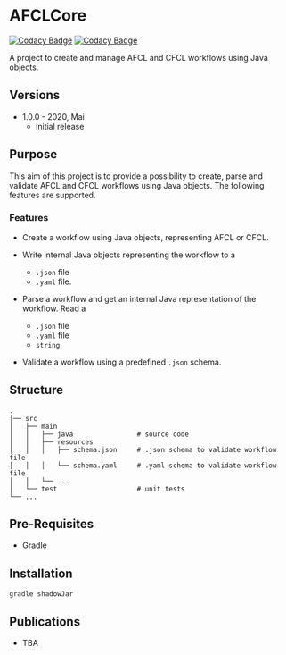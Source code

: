 # AFCLCore

[![Codacy Badge](https://app.codacy.com/project/badge/Grade/cdd3348ca01345e8b8bbff24707d46c1)](https://www.codacy.com/gh/Apollo-AFCL/AFCLCore-AFCLv1.1/dashboard?utm_source=github.com&amp;utm_medium=referral&amp;utm_content=Apollo-AFCL/AFCLCore-AFCLv1.1&amp;utm_campaign=Badge_Grade)
[![Codacy Badge](https://app.codacy.com/project/badge/Coverage/cdd3348ca01345e8b8bbff24707d46c1)](https://www.codacy.com/gh/Apollo-AFCL/AFCLCore-AFCLv1.1/dashboard?utm_source=github.com&utm_medium=referral&utm_content=Apollo-AFCL/AFCLCore-AFCLv1.1&utm_campaign=Badge_Coverage)

A project to create and manage AFCL and CFCL workflows using Java objects.
 
## Versions
-   1.0.0 - 2020, Mai
    -   initial release

## Purpose
This aim of this project is to provide a possibility to create, parse and validate AFCL and CFCL workflows using Java objects. The following features are supported.  

### Features
-   Create a workflow using Java objects, representing AFCL or CFCL. 

-   Write internal Java objects representing the workflow to a 
    -   `.json` file
    -   `.yaml` file.

-   Parse a workflow and get an internal Java representation of the workflow. Read a 
    -   `.json` file
    -   `.yaml` file
    -   `string`

-   Validate a workflow using a predefined `.json` schema. 

## Structure
```text
.
│── src                         
│   ├── main                   
│   │   ├── java                # source code
│   │   ├── resources           
│   │   │   ├── schema.json     # .json schema to validate workflow file
│   │   │   └── schema.yaml     # .yaml schema to validate workflow file
│   │   └── ...
│   └── test                    # unit tests
└── ...
```

## Pre-Requisites
-   Gradle

## Installation
`gradle shadowJar`

## Publications
-   TBA
